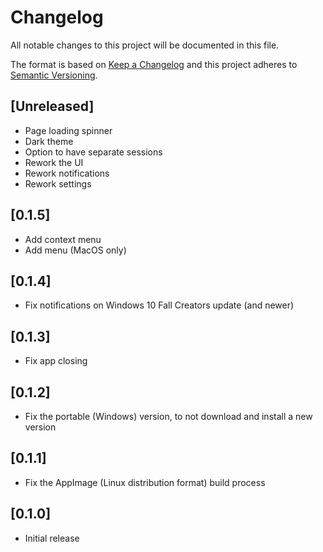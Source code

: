 # Changelog

All notable changes to this project will be documented in this file.

The format is based on [Keep a Changelog](http://keepachangelog.com/en/1.0.0/)
and this project adheres to
[Semantic Versioning](http://semver.org/spec/v2.0.0.html).

## [Unreleased]

- Page loading spinner
- Dark theme
- Option to have separate sessions
- Rework the UI
- Rework notifications
- Rework settings

## [0.1.5]

- Add context menu
- Add menu (MacOS only)

## [0.1.4]

- Fix notifications on Windows 10 Fall Creators update (and newer)

## [0.1.3]

- Fix app closing

## [0.1.2]

- Fix the portable (Windows) version, to not download and install a new version

## [0.1.1]

- Fix the AppImage (Linux distribution format) build process

## [0.1.0]

- Initial release
